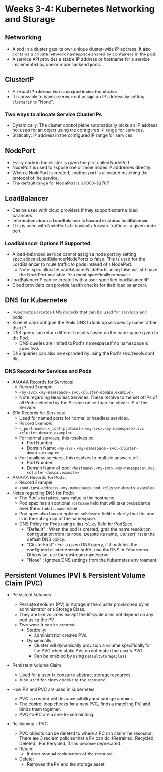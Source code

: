 # Weeks 3-4: **Kubernetes Networking and Storage**

## Networking

* A pod in a cluster gets its own unique cluster-wide IP address. It also contains a private network namespace shared by containers in the pod.
* A service API provides a stable IP address or hostname for a service implemented by one or more backend pods.

## ClusterIP

* A virtual IP address that is scoped inside the cluster.
* It is possible to have a service not assign an IP address by setting ``clusterIP`` to "None".

### Two ways to allocate Service ClusterIPs

* Dynamically: The cluster control plane automatically picks an IP address not used for an object using the
  configured IP range for Services.
* Statically: IP address in the configured IP range for services.

## NodePort

* Every node in the cluster is given the port called NodePort.
* NodePort is used to expose one or more nodes IP addresses directly.
* When a NodePort is created, another port is allocated matching the protocol of the service.
* The default range for NodePort is 30000-32767.

## LoadBalancer

* Can be used with cloud providers if they support external load balancers.
* Information about a LoadBalancer is located in .status.loadBalancer.
* This is used with NodePorts to basically forward traffic on a given node port.

### LoadBalancer Options if Supported

* A load-balanced service cannot assign a node port by setting spec.allocateLoadBalancerNodePorts to false. This is used for the LoadBalancer to route traffic to pods instead of a NodePort.
  * Note: spec.allocateLoadBalancerNodePorts being false will still have the NodePort available. You must specifically remove it.
* loadBalancerIP can be created with a user-specified loadBalancerIP.
* Cloud providers can provide health checks for their load balancers.

## DNS for Kubernetes

* Kubernetes creates DNS records that can be used for services and pods.
* Kubelet can configure the Pods DNS to look up services by name rather than IP.
* DNS query can return different results based on the namespace given to the Pod.
  * DNS queries are limited to Pod's namespace if no namespace is specified.
* DNS queries can also be expanded by using the Pod's /etc/resolv.conf file.

### DNS Records for Services and Pods

* A/AAAA Records for Services:
  * Record Example:
  * `<my-svc>.<my-namespace>.svc.<cluster-domain.example>`
  * Note regarding Headless Services: These resolve to the set of IPs of all Pods selected by the Service rather than the cluster IP of the Service.
* SRV Records for Services:
  * Used for named ports for normal or headless services.
  * Record Example:
  * `<_port-name>.<_port-protocol>.<my-svc>.<my-namespace>.svc.<cluster-domain.example>`
  * For normal services, this resolves to:
    * Port Number
    * Domain Name: `<my-svc>.<my-namespace>.svc.<cluster-domain.example>`
  * For headless services, this resolves to multiple answers of:
    * Port Number
    * Domain Name of pod: `<hostname>.<my-svc>.<my-namespace>.svc.<cluster-domain.example>`
* A/AAAA Records for Pods:
  * Record Example:
  * `<pod-ipv4-address>.<my-namespace>.pod.<cluster-domain.example>`
* Notes regarding DNS for Pods:
  * The Pod's `metadata.name` value is the hostname.
  * Pod spec has an optional `hostname` field that will take precedence over the `metadata.name` value.
  * Pod spec also has an optional `subdomain` field to clarify that the pod is in the sub-group of the namespace.
  * DNS Policy for Pods using a `dnsPolicy` field for PodSpec.
    * "Default" : When the pod is created, grab the name resolution configuration from its node. Despite its name, ClutserFirst is the default DNS policy.
    * "ClusterFirst" : For a given DNS query, if it matches the configured cluster domain suffix, use the DNS in Kubernetes. Otherwise, use the upstream nameserver.
    * "None" : Ignores DNS settings from the Kubernetes environment.

## Persistent Volumes (PV) & Persistent Volume Claim (PVC)

* Persistent Volumes

  * PersistentVolume (PV) is storage in the cluster provisioned by an administrator or a Storage Class.
  * They are like volumes except the lifecycle does not depend on any pod using the PV.
  * Two ways it can be created:
    * Statically:
      * Administrator creates PVs.
    * Dynamically:
      * Cluster will dynamically provision a volume specifically for the PVC when static PVs do not match the user's PVC.
      * Can be enabled by using `DefaultStorageClass`
* Persistent Volume Claim

  * Used for a user to consume abstract storage resources.
  * Also used for claim checks to the resource.
* How PV and PVC are used in Kubernetes

  * PVC is created with its accessibility and storage amount.
  * The control loop checks for a new PVC, finds a matching PV, and binds them together.
  * PVC-to-PC are a one-to-one binding.
* Reclaiming a PVC

  * PVC objects can be deleted to where a PC can claim the resource. There are 3 reclaim policies that a PV can do. (Retrained, Recycled, Deleted). For Recycled, it has become deprecated.
  * Retain:
    * It does manual reclamation of the resource.
  * Delete:
    * Removes the PV and the storage asset.
